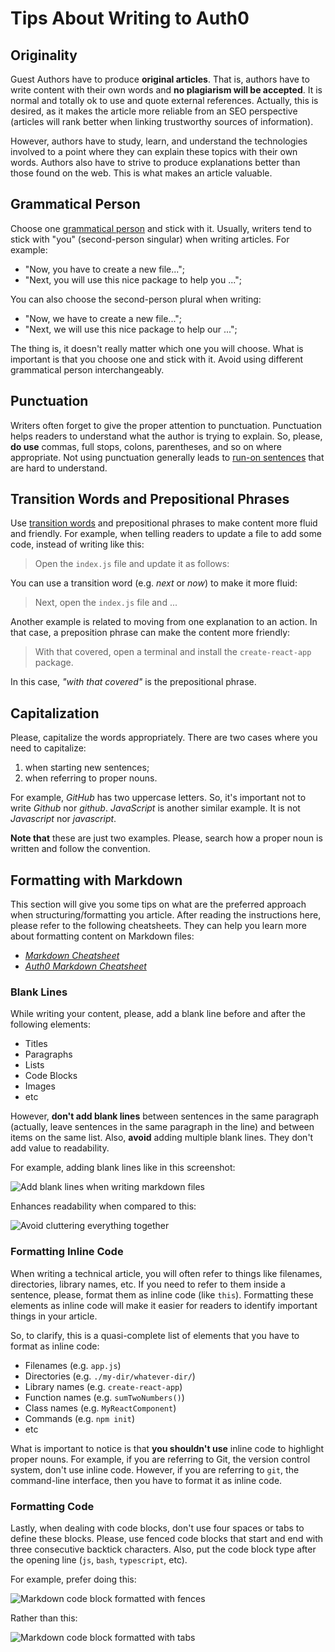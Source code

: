 # Tips About Writing to Auth0

## Originality

Guest Authors have to produce **original articles**. That is, authors have to write content with their own words and **no plagiarism will be accepted**. It is normal and totally ok to use and quote external references. Actually, this is desired, as it makes the article more reliable from an SEO perspective (articles will rank better when linking trustworthy sources of information).

However, authors have to study, learn, and understand the technologies involved to a point where they can explain these topics with their own words. Authors also have to strive to produce explanations better than those found on the web. This is what makes an article valuable.

## Grammatical Person

Choose one [grammatical person](https://en.wikipedia.org/wiki/Grammatical_person) and stick with it. Usually, writers tend to stick with "you" (second-person singular) when writing articles. For example:

- "Now, you have to create a new file...";
- "Next, you will use this nice package to help you ...";

You can also choose the second-person plural when writing:

- "Now, we have to create a new file...";
- "Next, we will use this nice package to help our ...";

The thing is, it doesn't really matter which one you will choose. What is important is that you choose one and stick with it. Avoid using different grammatical person interchangeably.

## Punctuation

Writers often forget to give the proper attention to punctuation. Punctuation helps readers to understand what the author is trying to explain. So, please, **do use** commas, full stops, colons, parentheses, and so on where appropriate. Not using punctuation generally leads to [run-on sentences](http://grammar.ccc.commnet.edu/grammar/runons.htm) that are hard to understand.

## Transition Words and Prepositional Phrases

Use [transition words](http://www.smart-words.org/linking-words/transition-words.html) and prepositional phrases to make content more fluid and friendly. For example, when telling readers to update a file to add some code, instead of writing like this:

> Open the `index.js` file and update it as follows:

You can use a transition word (e.g. _next_ or _now_) to make it more fluid:

> Next, open the `index.js` file and ...

Another example is related to moving from one explanation to an action. In that case, a preposition phrase can make the content more friendly:

> With that covered, open a terminal and install the `create-react-app` package.

In this case, _"with that covered"_ is the prepositional phrase.

## Capitalization

Please, capitalize the words appropriately. There are two cases where you need to capitalize:

1. when starting new sentences;
2. when referring to proper nouns.

For example, _GitHub_ has two uppercase letters. So, it's important not to write _Github_ nor _github_. _JavaScript_ is another similar example. It is not _Javascript_ nor _javascript_.

**Note that** these are just two examples. Please, search how a proper noun is written and follow the convention.

## Formatting with Markdown

This section will give you some tips on what are the preferred approach when structuring/formatting you article. After reading the instructions here, please refer to the following cheatsheets. They can help you learn more about formatting content on Markdown files:

- [_Markdown Cheatsheet_](https://github.com/auth0/blog/blob/master/post-cheat-sheet.markdown)
- [_Auth0 Markdown Cheatsheet_](https://github.com/auth0/blog/blob/master/post-cheat-sheet.markdown)

### Blank Lines

While writing your content, please, add a blank line before and after the following elements:

- Titles
- Paragraphs
- Lists
- Code Blocks
- Images
- etc

However, **don't add blank lines** between sentences in the same paragraph (actually, leave sentences in the same paragraph in the line) and between items on the same list. Also, **avoid** adding multiple blank lines. They don't add value to readability.

For example, adding blank lines like in this screenshot:

![Add blank lines when writing markdown files](https://cdn.auth0.com/blog/guest-writer/with-blank-lines.png)

Enhances readability when compared to this:

![Avoid cluttering everything together](https://cdn.auth0.com/blog/guest-writer/without-blank-lines.png)

### Formatting Inline Code

When writing a technical article, you will often refer to things like filenames, directories, library names, etc. If you need to refer to them inside a sentence, please, format them as inline code (like `this`). Formatting these elements as inline code will make it easier for readers to identify important things in your article.

So, to clarify, this is a quasi-complete list of elements that you have to format as inline code:

- Filenames (e.g. `app.js`)
- Directories (e.g. `./my-dir/whatever-dir/`)
- Library names (e.g. `create-react-app`)
- Function names (e.g. `sumTwoNumbers()`)
- Class names (e.g. `MyReactComponent`)
- Commands (e.g. `npm init`)
- etc

What is important to notice is that **you shouldn't use** inline code to highlight proper nouns. For example, if you are referring to Git, the version control system, don't use inline code. However, if you are referring to `git`, the command-line interface, then you have to format it as inline code.

### Formatting Code

Lastly, when dealing with code blocks, don't use four spaces or tabs to define these blocks. Please, use fenced code blocks that start and end with three consecutive backtick characters. Also, put the code block type after the opening line (`js`, `bash`, `typescript`, etc).

For example, prefer doing this:

![Markdown code block formatted with fences](https://cdn.auth0.com/blog/guest-writer/fenced-code-block.png)

Rather than this:

![Markdown code block formatted with tabs](https://cdn.auth0.com/blog/guest-writer/tabs-code-block.png)
